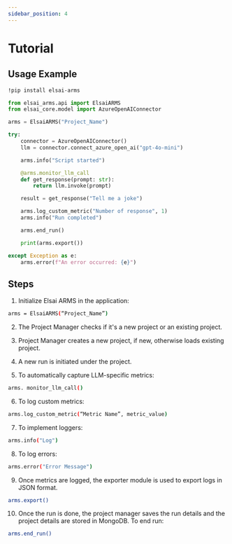 ```yaml
---
sidebar_position: 4
---
```


# Tutorial

## Usage Example
```bash
!pip install elsai-arms
```

```python
from elsai_arms.api import ElsaiARMS
from elsai_core.model import AzureOpenAIConnector

arms = ElsaiARMS("Project_Name")

try:
    connector = AzureOpenAIConnector()
    llm = connector.connect_azure_open_ai("gpt-4o-mini")

    arms.info("Script started")

    @arms.monitor_llm_call
    def get_response(prompt: str):
        return llm.invoke(prompt)

    result = get_response("Tell me a joke")

    arms.log_custom_metric("Number of response", 1)
    arms.info("Run completed")

    arms.end_run()

    print(arms.export())

except Exception as e:
    arms.error(f"An error occurred: {e}")
```
## Steps
1. Initialize Elsai ARMS in the application: 
```bash
arms = ElsaiARMS(“Project_Name”) 
```
2. The Project Manager checks if it's a new project or an existing project. 

3. Project Manager creates a new project, if new, otherwise loads existing project. 

4. A new run is initiated under the project. 

5. To automatically capture LLM-specific metrics: 
```bash
arms. monitor_llm_call() 
```
6. To log custom metrics: 
```bash
arms.log_custom_metric(“Metric Name”, metric_value) 
```
7. To implement loggers:
```bash
arms.info("Log")
```
8. To log errors:
```bash
arms.error("Error Message")
```
9. Once metrics are logged, the exporter module is used to export logs in JSON format. 
```bash
arms.export()
```
10. Once the run is done, the project manager saves the run details and the project details are stored in MongoDB. To end run: 
```bash
arms.end_run() 
```